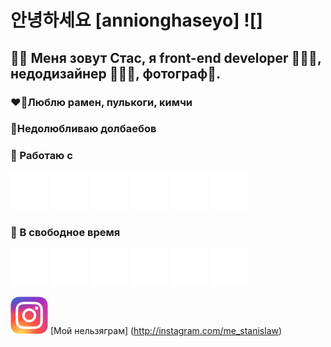 # 안녕하세요 [annionghaseyo] ![] 
## 👋🏻 Меня зовут Стас, я front-end developer 🧑🏼‍💻, недодизайнер 🧙🏼‍♂️, фотограф📸.
### ❤️‍🔥Люблю рамен, пулькоги, кимчи
### 🚷Недолюбливаю долбаебов

### 🔔 Работаю c
![](./react.svg) ![](./typescript.svg) ![](./styledcomponents.svg) ![](./html5.svg) ![](./css3.svg) ![](./postgresql.svg)

### 🔕 В свободное время
![](./adobelightroom.svg) ![](./adobephotoshop.svg) ![](./adobepremierepro.svg) ![](./kinopoisk.svg) ![](./youtube.svg) ![](./figma.svg)


![](./Instagram_logo_2016.svg) [Мой нельзяграм] (http://instagram.com/me_stanislaw)